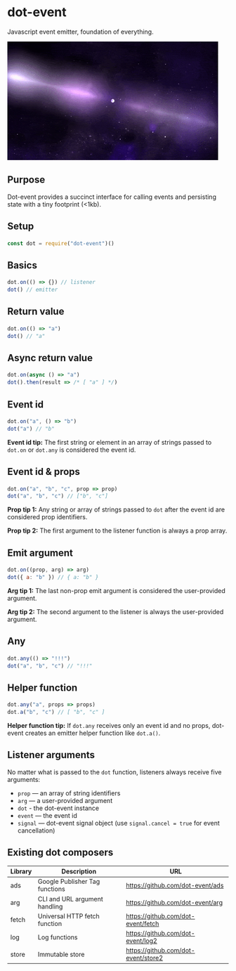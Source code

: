 # dot-event

Javascript event emitter, foundation of everything.

![neutron star](neutron.gif)

## Purpose

Dot-event provides a succinct interface for calling events and persisting state with a tiny footprint (<1kb).

## Setup

```js
const dot = require("dot-event")()
```

## Basics

```js
dot.on(() => {}) // listener
dot() // emitter
```

## Return value

```js
dot.on(() => "a")
dot() // "a"
```

## Async return value

```js
dot.on(async () => "a")
dot().then(result => /* [ "a" ] */)
```

## Event id

```js
dot.on("a", () => "b")
dot("a") // "b"
```

**Event id tip:** The first string or element in an array of strings passed to `dot.on` or `dot.any` is considered the event id.

## Event id & props

```js
dot.on("a", "b", "c", prop => prop)
dot("a", "b", "c") // ["b", "c"]
```

**Prop tip 1:** Any string or array of strings passed to `dot` after the event id are considered prop identifiers.

**Prop tip 2:** The first argument to the listener function is always a prop array.

## Emit argument

```js
dot.on((prop, arg) => arg)
dot({ a: "b" }) // { a: "b" }
```

**Arg tip 1:** The last non-prop emit argument is considered the user-provided argument.

**Arg tip 2:** The second argument to the listener is always the user-provided argument.

## Any

```js
dot.any(() => "!!!")
dot("a", "b", "c") // "!!!"
```

## Helper function

```js
dot.any("a", props => props)
dot.a("b", "c") // [ "b", "c" ]
```

**Helper function tip:** If `dot.any` receives only an event id and no props, dot-event creates an emitter helper function like `dot.a()`.

## Listener arguments

No matter what is passed to the `dot` function, listeners always receive five arguments:

- `prop` — an array of string identifiers
- `arg` — a user-provided argument
- `dot` - the dot-event instance
- `event` — the event id
- `signal` — dot-event signal object (use `signal.cancel = true` for event cancellation)

## Existing dot composers

| Library | Description                    | URL                                 |
| ------- | ------------------------------ | ----------------------------------- |
| ads     | Google Publisher Tag functions | https://github.com/dot-event/ads    |
| arg     | CLI and URL argument handling  | https://github.com/dot-event/arg    |
| fetch   | Universal HTTP fetch function  | https://github.com/dot-event/fetch  |
| log     | Log functions                  | https://github.com/dot-event/log2   |
| store   | Immutable store                | https://github.com/dot-event/store2 |
